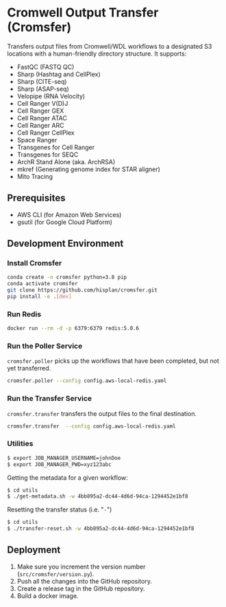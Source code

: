 # Cromwell Output Transfer (Cromsfer)

Transfers output files from Cromwell/WDL workflows to a designated S3 locations with a human-friendly directory structure. It supports:

- FastQC (FASTQ QC)
- Sharp (Hashtag and CellPlex)
- Sharp (CITE-seq)
- Sharp (ASAP-seq)
- Velopipe (RNA Velocity)
- Cell Ranger V(D)J
- Cell Ranger GEX
- Cell Ranger ATAC
- Cell Ranger ARC
- Cell Ranger CellPlex
- Space Ranger
- Transgenes for Cell Ranger
- Transgenes for SEQC
- ArchR Stand Alone (aka. ArchRSA)
- mkref (Generating genome index for STAR aligner)
- Mito Tracing

## Prerequisites

- AWS CLI (for Amazon Web Services)
- gsutil (for Google Cloud Platform)

## Development Environment

### Install Cromsfer

```bash
conda create -n cromsfer python=3.8 pip
conda activate cromsfer
git clone https://github.com/hisplan/cromsfer.git
pip install -e .[dev]
```

### Run Redis

```bash
docker run --rm -d -p 6379:6379 redis:5.0.6
```

### Run the Poller Service

`cromsfer.poller` picks up the workflows that have been completed, but not yet transferred.

```bash
cromsfer.poller --config config.aws-local-redis.yaml
```

### Run the Transfer Service

`cromsfer.transfer` transfers the output files to the final destination.

```bash
cromsfer.transfer  --config config.aws-local-redis.yaml
```

### Utilities

```bash
$ export JOB_MANAGER_USERNAME=johnDoe
$ export JOB_MANAGER_PWD=xyz123abc
```

Getting the metadata for a given workflow:

```bash
$ cd utils
$ ./get-metadata.sh -w 4bb895a2-dc44-4d6d-94ca-1294452e1bf8
```

Resetting the transfer status (i.e. "`-`")

```bash
$ cd utils
$ ./transfer-reset.sh -w 4bb895a2-dc44-4d6d-94ca-1294452e1bf8
```

## Deployment

1. Make sure you increment the version number (`src/cromsfer/version.py`).
1. Push all the changes into the GitHub repository.
1. Create a release tag in the GitHub repository.
1. Build a docker image.
